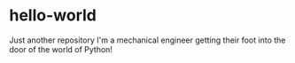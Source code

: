 # hello-world
Just another repository
I'm a mechanical engineer getting their foot into the door of the world of Python!
